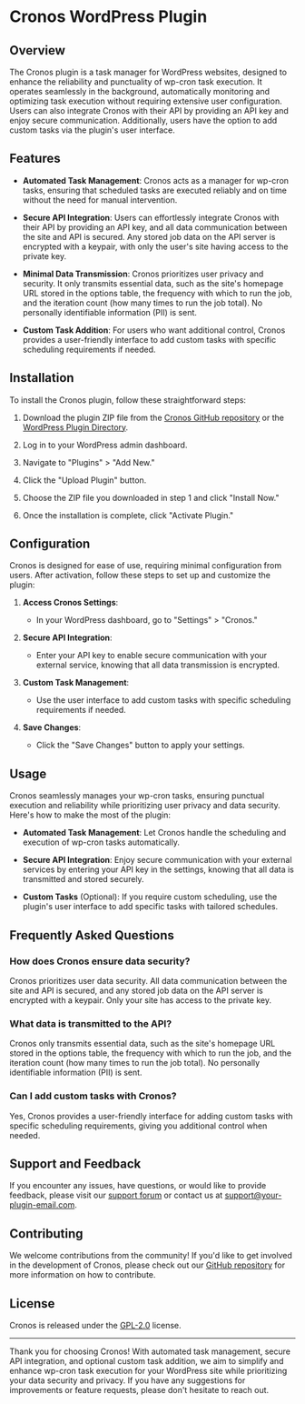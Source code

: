 # Cronos WordPress Plugin

## Overview

The Cronos plugin is a task manager for WordPress websites, designed to enhance the reliability and punctuality of wp-cron task execution. It operates seamlessly in the background, automatically monitoring and optimizing task execution without requiring extensive user configuration. Users can also integrate Cronos with their API by providing an API key and enjoy secure communication. Additionally, users have the option to add custom tasks via the plugin's user interface.

## Features

- **Automated Task Management**: Cronos acts as a manager for wp-cron tasks, ensuring that scheduled tasks are executed reliably and on time without the need for manual intervention.

- **Secure API Integration**: Users can effortlessly integrate Cronos with their API by providing an API key, and all data communication between the site and API is secured. Any stored job data on the API server is encrypted with a keypair, with only the user's site having access to the private key.

- **Minimal Data Transmission**: Cronos prioritizes user privacy and security. It only transmits essential data, such as the site's homepage URL stored in the options table, the frequency with which to run the job, and the iteration count (how many times to run the job total). No personally identifiable information (PII) is sent.

- **Custom Task Addition**: For users who want additional control, Cronos provides a user-friendly interface to add custom tasks with specific scheduling requirements if needed.

## Installation

To install the Cronos plugin, follow these straightforward steps:

1. Download the plugin ZIP file from the [Cronos GitHub repository](https://github.com/your-plugin-repo) or the [WordPress Plugin Directory](https://wordpress.org/plugins/cronos/).

2. Log in to your WordPress admin dashboard.

3. Navigate to "Plugins" > "Add New."

4. Click the "Upload Plugin" button.

5. Choose the ZIP file you downloaded in step 1 and click "Install Now."

6. Once the installation is complete, click "Activate Plugin."

## Configuration

Cronos is designed for ease of use, requiring minimal configuration from users. After activation, follow these steps to set up and customize the plugin:

1. **Access Cronos Settings**:
   - In your WordPress dashboard, go to "Settings" > "Cronos."

2. **Secure API Integration**:
   - Enter your API key to enable secure communication with your external service, knowing that all data transmission is encrypted.

3. **Custom Task Management**:
   - Use the user interface to add custom tasks with specific scheduling requirements if needed.

4. **Save Changes**:
   - Click the "Save Changes" button to apply your settings.

## Usage

Cronos seamlessly manages your wp-cron tasks, ensuring punctual execution and reliability while prioritizing user privacy and data security. Here's how to make the most of the plugin:

- **Automated Task Management**: Let Cronos handle the scheduling and execution of wp-cron tasks automatically.

- **Secure API Integration**: Enjoy secure communication with your external services by entering your API key in the settings, knowing that all data is transmitted and stored securely.

- **Custom Tasks** (Optional): If you require custom scheduling, use the plugin's user interface to add specific tasks with tailored schedules.

## Frequently Asked Questions

### How does Cronos ensure data security?

Cronos prioritizes user data security. All data communication between the site and API is secured, and any stored job data on the API server is encrypted with a keypair. Only your site has access to the private key.

### What data is transmitted to the API?

Cronos only transmits essential data, such as the site's homepage URL stored in the options table, the frequency with which to run the job, and the iteration count (how many times to run the job total). No personally identifiable information (PII) is sent.

### Can I add custom tasks with Cronos?

Yes, Cronos provides a user-friendly interface for adding custom tasks with specific scheduling requirements, giving you additional control when needed.

## Support and Feedback

If you encounter any issues, have questions, or would like to provide feedback, please visit our [support forum](https://your-plugin-support-forum) or contact us at [support@your-plugin-email.com](mailto:support@your-plugin-email.com).

## Contributing

We welcome contributions from the community! If you'd like to get involved in the development of Cronos, please check out our [GitHub repository](https://github.com/your-plugin-repo) for more information on how to contribute.

## License

Cronos is released under the [GPL-2.0](https://www.gnu.org/licenses/old-licenses/gpl-2.0.en.html) license.

---

Thank you for choosing Cronos! With automated task management, secure API integration, and optional custom task addition, we aim to simplify and enhance wp-cron task execution for your WordPress site while prioritizing your data security and privacy. If you have any suggestions for improvements or feature requests, please don't hesitate to reach out.
